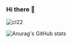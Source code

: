 ### Hi there 👋

<!--컴퓨터 세탁소-->
![cl22](https://user-images.githubusercontent.com/109324463/206808467-c3bfea68-6cdd-493f-8fe8-794b998fcebc.jpg)

<!--깃허브 스탯-->
![Anurag's GitHub stats](https://github-readme-stats.vercel.app/api?username=juggorr&show_icons=true&theme=radical)

<!--
**juggorr/juggorr** is a ✨ _special_ ✨ repository because its `README.md` (this file) appears on your GitHub profile.

Here are some ideas to get you started:

- 🔭 I’m currently working on ...
- 🌱 I’m currently learning ...
- 👯 I’m looking to collaborate on ...
- 🤔 I’m looking for help with ...
- 💬 Ask me about ...
- 📫 How to reach me: ...
- 😄 Pronouns: ...
- ⚡ Fun fact: ...
-->
